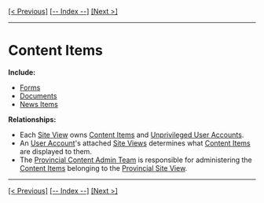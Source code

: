 [[< Previous]](cities.md) [[-- Index --]](entity_class_index.md) [[Next >]](divisional_admin_teams.md)
___
# Content Items

**Include:**
  * [Forms](forms.md)  
  * [Documents](documents.md)  
  * [News Items](news_items.md)  

**Relationships:**
  * Each [Site View](site_views.md) owns [Content Items](content_items.md) and [Unprivileged User Accounts](unprivileged_user_accounts.md).
  * An [User Account](user_accounts.md)'s attached [Site Views](site_views.md) determines what [Content Items](content_items.md) are displayed to them.
  * The [Provincial Content Admin Team](provincial_content_admin_teams.md) is responsible for administering the [Content Items](content_items.md) belonging to the [Provincial Site View](provincial_site_views.md).

___
[[< Previous]](cities.md) [[-- Index --]](entity_class_index.md) [[Next >]](divisional_admin_teams.md)
